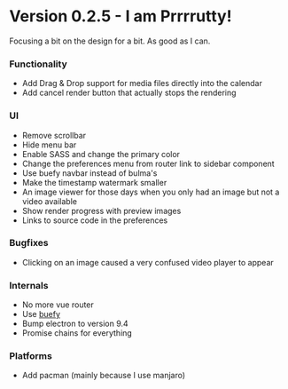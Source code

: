 # Version 0.2.5 - I am Prrrrutty!

Focusing a bit on the design for a bit. As good as I can.
### Functionality
 * Add Drag & Drop support for media files directly into the calendar
 * Add cancel render button that actually stops the rendering

### UI
 * Remove scrollbar
 * Hide menu bar
 * Enable SASS and change the primary color
 * Change the preferences menu from router link to sidebar component
 * Use buefy navbar instead of bulma's
 * Make the timestamp watermark smaller
 * An image viewer for those days when you only had an image but not a video available
 * Show render progress with preview images
 * Links to source code in the preferences

### Bugfixes
 * Clicking on an image caused a very confused video player to appear

### Internals
 * No more vue router
 * Use [buefy](https://buefy.org)
 * Bump electron to version 9.4
 * Promise chains for everything

### Platforms
 * Add pacman (mainly because I use manjaro)